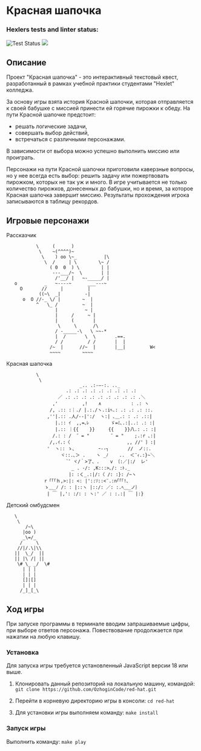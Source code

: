 # Красная шапочка
### Hexlers tests and linter status:
![Test Status](https://github.com/OzhoginCode/red-hat/actions/workflows/hexlers.yml/badge.svg?event=push)
<a href="https://codeclimate.com/github/OzhoginCode/red-hat/maintainability"><img src="https://api.codeclimate.com/v1/badges/8ee37942bf6203877200/maintainability" /></a>



## Описание

Проект "Красная шапочка" - это интерактивный текстовый квест, разработанный в рамках учебной практики студентами "Hexlet" колледжа.

За основу игры взята история Красной шапочки, которая отправляется к своей бабушке с миссией принести ей горячие пирожки к обеду. 
На пути Красной шапочке предстоит:
- решать логические задачи,
- совершать выбор действий,
- встречаться с различными персонажами.
  
В зависимости от выбора можно успешно выполнить миссию или проиграть.

Персонажи на пути Красной шапочки приготовили каверзные вопросы, но у нее всегда есть выбор: решить задачу или пожертвовать пирожком, которых не так уж и много.
В игре учитывается не только количество пирожков, донесенных до бабушки, но и время, за которое Красная шапочка завершит миссию. 
Результаты прохождения игрока записываются в таблицу рекордов.

## Игровые персонажи

Рассказчик
```
           \     (      )
            \    ~(^^^^)~
             \    ) oo \~_          |\
              \  /     | \        \~ /
                ( 0  0  ) \        | |
                 ---___/~  \       | |
                  /'__/ |   ~-_____/ |
   o          _   ~----~      ___---~
     O       //     |         |
            ((~\  _|         -|
      o  O //-_ \/ |        ~  |
           ^   \_ /         ~  |
                  |          ~ |
                  |     /     ~ |
                  |     (       |
                   \     \      /\
                  / -_____-\   \ ~~-*
                  |  /       \  \       .==.
                  / /         / /       |  |
                /~  |      //~  |       |__|         W<
                ~~~~        ~~~~
```
Красная шапочка 
```
           \
            \
                           _.. .:-―-:. .._
                      .: .: .: .: .: .: .: .: .: 
                   ／ .: .: .: .: .: .: .: .: .: .＼
                 ,'         ,!    ∧           : .: ヽ
                /, .:: :｜./ |.:./ヽ.:iﾍ.: .: .: .: ::.
               ,''|.:: .人/--|':/  ヽ:| ､＿.: : .: .::|
                  |.:: ｲ  ,,=､ﾚ        ゞ=ﾐ､.:|..: .: :|
                  |.:: ｜{{    }}     {{    }}八.: .: :|
                 /.: : /  ゛= "        ゛= "    ;.:r ､:|
                /,.ｲ.:〈                     ,, //' ｝:|
               '  ヽ:: ゝ、        ｰ--┐       //  ノ::.
                    ヾ::.､＞ .    ヽ _ﾉ    ..  ＜¨ｨ.:}~＼
                      `゜ヾ/｀>了、.    v 〔:／|:/  レ'
                        _ . -/: ,K:::>､/: :ﾄ._
                       |: :く_.:|/:〈 /: :}: /~ヽ
              r「「「ｈ,>:|: <: |'::ｿ::<¨.:n｢「「!､
              ゝ＿_ﾉ /: : |::ヽ |::/: ／: :.ﾍ＿_ノ｝
               | ￣ |,': :/: : ヽ:' ／ : :.:| ￣ |:}
```
Детский омбудсмен
```
   \
    \
       /~\
      |oo )
      _\=/_
     /     \
    //|/.\|\\
   ||  \_/  ||
   || |\ /| ||
    \# \_ _/  \#
      | | |
      | | |
      []|[]
      | | |
     /_]_[_\
```
## Ход игры

При запуске программы в терминале вводим запрашиваемые цифры, при выборе ответов персонажа. Повествование продолжается при нажатии на любую клавишу.

### Установка
Для запуска игры требуется установленный JavaScript версии 18 или выше.

1) Клонировать данный репозиторий на локальную машину, командой:
`git clone https://github.com/OzhoginCode/red-hat.git`

2) Перейти в корневую директорию игры в консоли:
`cd red-hat`

3) Для установки игры выполняем команду:
`make install`

### Запуск игры

Выполнить команду:
`make play`
